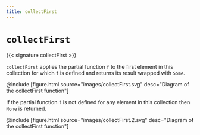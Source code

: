 ```yaml
---
title: collectFirst
---
```


# `collectFirst`

{{< signature collectFirst >}}

`collectFirst` applies the partial function `f` to the first element in this collection for which `f` is defined and returns its result wrapped with `Some`.

@include [figure.html source="images/collectFirst.svg" desc="Diagram of the collectFirst function"]

If the partial function `f` is not defined for any element in this collection then `None` is returned.

@include [figure.html source="images/collectFirst.2.svg" desc="Diagram of the collectFirst function"]
